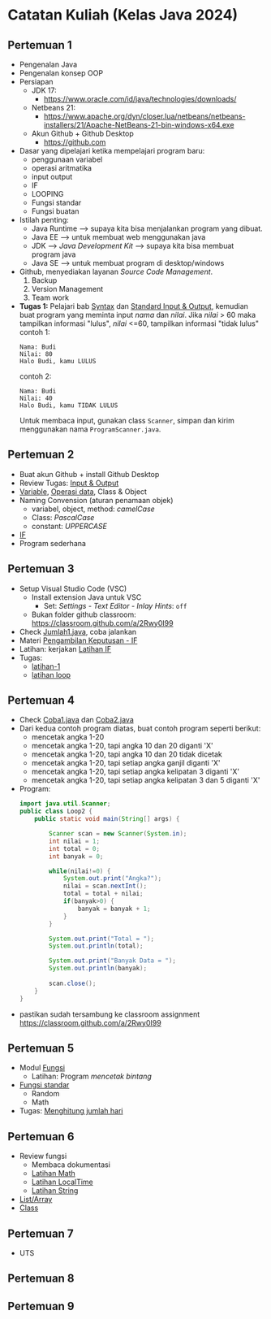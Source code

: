 # Catatan Kuliah (Kelas Java 2024)

## Pertemuan 1
- Pengenalan Java
- Pengenalan konsep OOP
- Persiapan
  - JDK 17:
    - https://www.oracle.com/id/java/technologies/downloads/
  - Netbeans 21:
    - https://www.apache.org/dyn/closer.lua/netbeans/netbeans-installers/21/Apache-NetBeans-21-bin-windows-x64.exe 
  - Akun Github + Github Desktop
    - https://github.com
- Dasar yang dipelajari ketika mempelajari program baru:
  - penggunaan variabel
  - operasi aritmatika
  - input output
  - IF
  - LOOPING
  - Fungsi standar
  - Fungsi buatan
- Istilah penting:
  - Java Runtime --> supaya kita bisa menjalankan program yang dibuat.
  - Java EE --> untuk membuat web menggunakan java
  - JDK --> _Java Development Kit_ --> supaya kita bisa membuat program java 
  - Java SE --> untuk membuat program di desktop/windows
- Github, menyediakan layanan _Source Code Management_.
  1. Backup
  2. Version Management
  3. Team work
- **Tugas 1:**
  Pelajari bab [Syntax](../docs/03-syntax.md) dan [Standard Input & Output](../docs/04-input-output.md), kemudian buat program yang  meminta input _nama_ dan _nilai_. Jika _nilai_ > 60 maka tampilkan informasi "lulus", _nilai_ <=60, tampilkan informasi "tidak lulus"\
    contoh 1:
    ```
    Nama: Budi
    Nilai: 80
    Halo Budi, kamu LULUS
    ```
    contoh 2:
    ```
    Nama: Budi
    Nilai: 40
    Halo Budi, kamu TIDAK LULUS
    ```
    Untuk membaca input, gunakan class `Scanner`, simpan dan kirim menggunakan nama `ProgramScanner.java`.

## Pertemuan 2
- Buat akun Github + install Github Desktop
- Review Tugas: [Input & Output](../docs/04-input-output.md)
- [Variable](../docs/05-tipe-data.md), [Operasi data](../docs/06-operator.md), Class & Object
- Naming Convension (aturan penamaan objek)
  - variabel, object, method: _camelCase_
  - Class: _PascalCase_
  - constant: _UPPERCASE_
- [IF](../docs/07-pengambilan-keputusan.md)
- Program sederhana

## Pertemuan 3
- Setup Visual Studio Code (VSC)
  - Install extension Java untuk VSC
    - Set: _Settings - Text Editor - Inlay Hints_: `off`
  - Bukan folder github classroom: https://classroom.github.com/a/2Rwy0I99
- Check [Jumlah1.java](../src/Jumlah1.java), coba jalankan
- Materi [Pengambilan Keputusan - IF](../docs/07-pengambilan-keputusan.md)
- Latihan: kerjakan [Latihan IF](../docs/latihan/03-if-1.md)
- Tugas:
  - [latihan-1](../docs/latihan/02-if.md)
  - [latihan loop](../docs/latihan/04-loop.md)

## Pertemuan 4
- Check [Coba1.java](../src/Coba1.java) dan [Coba2.java](../src/Coba2.java)
- Dari kedua contoh program diatas, buat contoh program seperti berikut:
  - mencetak angka 1-20
  - mencetak angka 1-20, tapi angka 10 dan 20 diganti 'X'
  - mencetak angka 1-20, tapi angka 10 dan 20 tidak dicetak
  - mencetak angka 1-20, tapi setiap angka ganjil diganti 'X'
  - mencetak angka 1-20, tapi setiap angka kelipatan 3 diganti 'X'
  - mencetak angka 1-20, tapi setiap angka kelipatan 3 dan 5 diganti 'X'
- Program:
  ```java
  import java.util.Scanner;
  public class Loop2 {
      public static void main(String[] args) {

          Scanner scan = new Scanner(System.in);
          int nilai = 1;
          int total = 0;
          int banyak = 0;

          while(nilai!=0) {
              System.out.print("Angka?");
              nilai = scan.nextInt();        
              total = total + nilai;
              if(banyak>0) {
                  banyak = banyak + 1;
              }
          }

          System.out.print("Total = ");
          System.out.println(total);

          System.out.print("Banyak Data = ");
          System.out.println(banyak);
          
          scan.close();
      }
  }
  ```
- pastikan sudah tersambung ke classroom assignment https://classroom.github.com/a/2Rwy0I99

## Pertemuan 5
- Modul [Fungsi](../docs/09-fungsi.md)
  - Latihan: Program _mencetak bintang_
- [Fungsi standar](../docs/11-standard-class.md)
  - Random
  - Math
- Tugas: [Menghitung jumlah hari](../docs/latihan/07-fungsi-1.md)

## Pertemuan 6
- Review fungsi
  - Membaca dokumentasi
  - [Latihan Math](../docs/latihan/06-class-3.md)
  - [Latihan LocalTime](../docs/latihan/06-class-4.md)
  - [Latihan String](../docs/latihan/06-class-2.md)
- [List/Array](../docs/10-array.md)
- [Class](../docs/12-class.md)

## Pertemuan 7
- UTS

## Pertemuan 8

## Pertemuan 9


